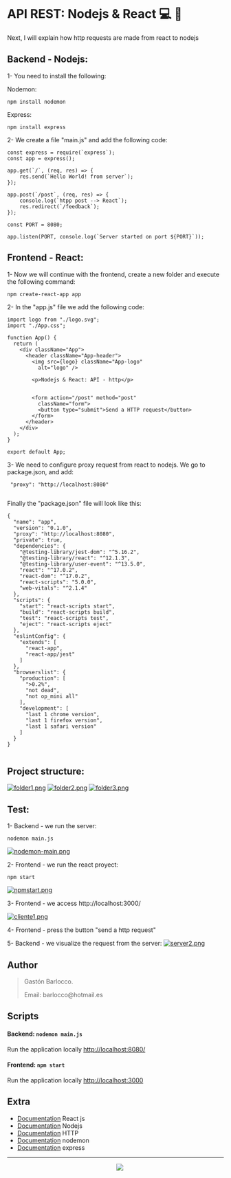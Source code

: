 # API REST: Nodejs & React :computer: :rocket:

Next, I will explain how http requests are made from react to nodejs

## Backend - Nodejs:

1- You need to install the following:

Nodemon:
``` 
npm install nodemon
``` 

Express:
``` 
npm install express
``` 

2- We create a file "main.js" and add the following code:

``` 
const express = require(`express`);
const app = express();

app.get(`/`, (req, res) => {
    res.send(`Hello World! from server`);
});

app.post(`/post`, (req, res) => {
    console.log(`htpp post --> React`);
    res.redirect(`/feedback`);
});

const PORT = 8080;

app.listen(PORT, console.log(`Server started on port ${PORT}`));
``` 

## Frontend - React:
1- Now we will continue with the frontend, create a new folder and execute the following command:

``` 
npm create-react-app app

``` 

2- In the "app.js" file we add the following code:
``` 
import logo from "./logo.svg";
import "./App.css";

function App() {
  return (
    <div className="App">
      <header className="App-header">
        <img src={logo} className="App-logo"
          alt="logo" />

        <p>Nodejs & React: API - http</p>


        <form action="/post" method="post"
          className="form">
          <button type="submit">Send a HTTP request</button>
        </form>
      </header>
    </div>
  );
}

export default App;

``` 

3- We need to configure proxy request from react to nodejs. We go to package.json, and add:
```
 "proxy": "http://localhost:8080"
 
```

Finally the "package.json" file will look like this:
 
```
{
  "name": "app",
  "version": "0.1.0",
  "proxy": "http://localhost:8080",
  "private": true,
  "dependencies": {
    "@testing-library/jest-dom": "^5.16.2",
    "@testing-library/react": "^12.1.3",
    "@testing-library/user-event": "^13.5.0",
    "react": "^17.0.2",
    "react-dom": "^17.0.2",
    "react-scripts": "5.0.0",
    "web-vitals": "^2.1.4"
  },
  "scripts": {
    "start": "react-scripts start",
    "build": "react-scripts build",
    "test": "react-scripts test",
    "eject": "react-scripts eject"
  },
  "eslintConfig": {
    "extends": [
      "react-app",
      "react-app/jest"
    ]
  },
  "browserslist": {
    "production": [
      ">0.2%",
      "not dead",
      "not op_mini all"
    ],
    "development": [
      "last 1 chrome version",
      "last 1 firefox version",
      "last 1 safari version"
    ]
  }
}
 
```

## Project structure:

[![folder1.png](https://i.postimg.cc/L5S2NDMF/folder1.png)](https://postimg.cc/62MkQd3M)
[![folder2.png](https://i.postimg.cc/HxwCcM8Z/folder2.png)](https://postimg.cc/bDw54sTk)
[![folder3.png](https://i.postimg.cc/V6B3Lc22/folder3.png)](https://postimg.cc/8Jcytxpb)

## Test:

1- Backend - we run the server:
```
nodemon main.js
```
[![nodemon-main.png](https://i.postimg.cc/VNFRJLL9/nodemon-main.png)](https://postimg.cc/t1YPfb67)

2- Frontend - we run the react proyect:
```
npm start
```
[![npmstart.png](https://i.postimg.cc/Hkw0Ns5G/npmstart.png)](https://postimg.cc/0zNJMvcZ)


3- Frontend - we access http://localhost:3000/

[![cliente1.png](https://i.postimg.cc/PJfrdyVz/cliente1.png)](https://postimg.cc/YGVw36Hh)


4- Frontend - press the button "send a http request"

5- Backend - we visualize the request from the server:
[![server2.png](https://i.postimg.cc/Vv4vtp0V/server2.png)](https://postimg.cc/rR0qXhJ1)


## Author
> <p>Gastón Barlocco. </p>
> <p>Email: barlocco@hotmail.es </p>


## Scripts

#### Backend: `nodemon main.js`
Run the application locally
[http://localhost:8080/](http://localhost:8080/)

#### Frontend: `npm start`
Run the application locally
[http://localhost:3000](http://localhost:3000)


## Extra
- [Documentation](https://reactjs.org/) React js
- [Documentation](https://nodejs.org/es/) Nodejs
- [Documentation](https://es.wikipedia.org/wiki/Protocolo_de_transferencia_de_hipertexto) HTTP
- [Documentation](https://www.npmjs.com/package/nodemon) nodemon
- [Documentation](https://expressjs.com/es/) express

---
<p align='center'>
&nbsp;&nbsp;&nbsp;&nbsp;
  <a href="https://www.linkedin.com/in/gastón-barlocco-315756148/"><img src="https://img.shields.io/badge/linkedin-%230077B5.svg?&style=for-the-badge&logo=linkedin&logoColor=white" /></a>
</p>
